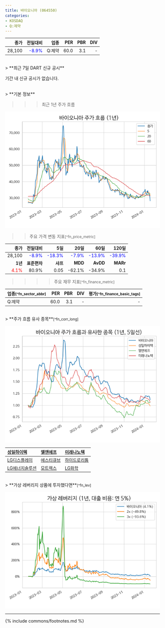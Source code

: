 ```yaml
---
title: 바이오니아 (064550)
categories:
- KOSDAQ
- Q:제약
---
```

| **종가** | **전일대비** | **업종** | **PER** | **PBR** | **DIV** |
| -------: | -----------: | -------: | ------: | ------: | ------: |
| 28,100 | <span style="color: blue">-8.9%</span> | Q:제약 | 60.0 | 3.1 | - |

<!-- more -->

<br>
> **최근 7일 DART 신규 공시<a id="dart"></a>**


기간 내 신규 공시가 없습니다.

<br>
> **기본 정보<a id="price"></a>**

>>> 최근 1년 주가 흐름<a id="price"></a>

![064550](/assets/images/stock/064550.png)

>> 주요 가격 변동 지표<small>[^fn_price_metric]</small>

| **종가** | **전일대비** | **5일** | **20일** | **60일** | **120일** |
| -------: | -----------: | ------: | -------: | -------: | --------: |
| 28,100 | <span style="color: blue">-8.9%</span> | <span style="color: blue">-18.3%</span> | <span style="color: blue">-7.9%</span> | <span style="color: blue">-13.9%</span> | <span style="color: blue">-39.9%</span> |
| **1년** | **표준편차** | **샤프** | **MDD** | **AvDD** | **MARr** |
| <span style="color: red">4.1%</span> | 80.9% | 0.05 | -62.1% | -34.9% | 0.1 |


>>>> 주요 재무 지표<small>[^fn_finance_metric]</small>

| **업종**<small>[^fn_sector_abbr]</small> | **PER** | **PBR** | **DIV** | **평가**<small>[^fn_finance_basic_tags]</small> |
| :--------------------------------------- | ------: | ------: | ------: | ----------------------------------------------: |
| Q:제약 | 60.0 | 3.1 | - | - |

<br>
> **주가 흐름 유사 종목<a id="corr"></a>**<small>[^fn_corr_long]</small>

![064550](/assets/images/stock/064550_corr.png)

| [성일하이텍](/365340/) | [엘앤에프](/066970/) | [미래나노텍](/095500/) |
| :------------------------------------- | :------------------------------------- | :--------------------------------------|
| [LG디스플레이](/034220/) | [에스티큐브](/052020/) | [하이드로리튬](/101670/) |
| [LG에너지솔루션](/373220/) | [모트렉스](/118990/) | [LG화학](/051910/) |

<br>
> **가상 레버리지 상품에 투자했다면<a id="2x"></a>**<small>[^fn_lev]</small>

![064550](/assets/images/stock/064550_2x.png)

---
{% include commons/footnotes.md %}